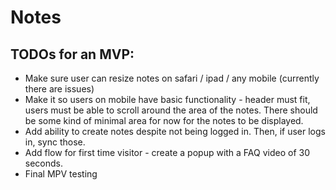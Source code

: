 # Notes

## TODOs for an MVP:
- Make sure user can resize notes on safari / ipad / any mobile (currently there are issues)
- Make it so users on mobile have basic functionality - header must fit, users must be able to scroll around the area of the notes. There should be some kind of minimal area for now for the notes to be displayed.
- Add ability to create notes despite not being logged in. Then, if user logs in, sync those.
- Add flow for first time visitor - create a popup with a FAQ video of 30 seconds. 
- Final MPV testing
